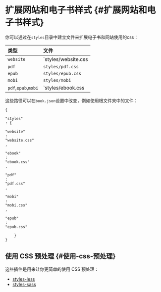 # 扩展网站和电子书样式 {#扩展网站和电子书样式}

你可以通过在`styles`目录中建立文件来扩展电子书和网站使用的css：

| 类型 | 文件 |
| :--- | :--- |
| `website` | \`styles/website.css |
| `pdf` | `styles/pdf.css` |
| `epub` | `styles/epub.css` |
| `mobi` | `styles/mobi` |
| `pdf`,`epub`,`mobi` | \`styles/ebook.css |

这些路径可以在`book.json`设置中改变，例如使用根文件夹中的文件：

```
{
    
"styles"
: {
        
"website"
: 
"website.css"
,
        
"ebook"
: 
"ebook.css"
,
        
"pdf"
: 
"pdf.css"
,
        
"mobi"
: 
"mobi.css"
,
        
"epub"
: 
"epub.css"

    }
}

```

## 使用 CSS 预处理 {#使用-css-预处理}

这些插件是用来让你更简单的使用 CSS 预处理：

* [styles-less](https://plugins.gitbook.com/plugin/styles-less)
* [styles-sass](https://plugins.gitbook.com/plugin/styles-sass)



